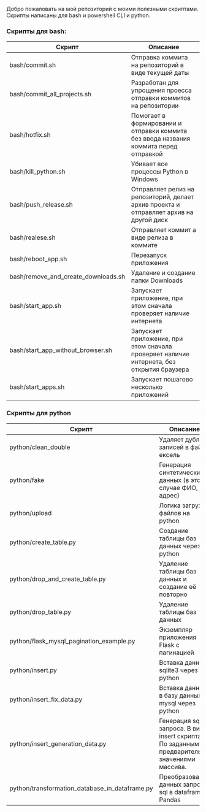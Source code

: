 Добро пожаловать на мой репозиторий с моими полезными скриптами.
Скрипты написаны для bash и powershell CLI и python.

### Скрипты для bash:

| Скрипт                              | Описание                                                                                  |
|-------------------------------------|-------------------------------------------------------------------------------------------|
| bash/commit.sh                      | Отправка коммита на репозиторий в виде текущей даты                                       |
| bash/commit_all_projects.sh         | Разработан для упрощения проесса отправки коммитов на репозитории                         |
| bash/hotfix.sh                      | Помогает в формировании и отправки коммита без ввода названия коммита перед отправкой     |
| bash/kill_python.sh                 | Убивает все процессы Python в Windows                                                     |
| bash/push_release.sh                | Отправляет релиз на репозиторий, делает архив проекта и отправляет архив на другой диск   |
| bash/realese.sh                     | Отправляет коммит а виде релиза в  коммите                                                |
| bash/reboot_app.sh                  | Перезапуск приложения                                                                     |
| bash/remove_and_create_downloads.sh | Удаление и создание папки Downloads                                                       |
| bash/start_app.sh                   | Запускает приложение, при этом сначала проверяет наличие интернета                        |
| bash/start_app_without_browser.sh   | Запускает приложение, при этом сначала проверяет наличие интернета, без открытия браузера |
| bash/start_apps.sh                  | Запускает пошагово несколько приложений                                                   |

### Скрипты для python

| Скрипт                                         | Описание                                                                                     |
|------------------------------------------------|----------------------------------------------------------------------------------------------|
| python/clean_double                            | Удаляет дубли записей в файле ексель                                                         |
| python/fake                                    | Генерация синтетических данных (в этом случае ФИО, адрес)                                    |
| python/upload                                  | Логика загрузки файлов на python                                                             |
| python/create_table.py                         | Создание таблицы баз данных через python                                                     |
| python/drop_and_create_table.py                | Удаление таблицы баз данных и создание её повторно                                           |
| python/drop_table.py                           | Удаление таблицы баз данных                                                                  |
| python/flask_mysql_pagination_example.py       | Экземпляр приложения Flask с пагинацией                                                      |
| python/insert.py                               | Вставка данных sqlite3 через python                                                          |
| python/insert_fix_data.py                      | Вставка данных в базу данных mysql через python                                              |
| python/insert_generation_data.py               | Генерация sql запроса. В виде insert скрипта. По заданным предварительно значениями массива. |
| python/transformation_database_in_dataframe.py | Преобразование данных запроса sql в dataframe Pandas                                         |
